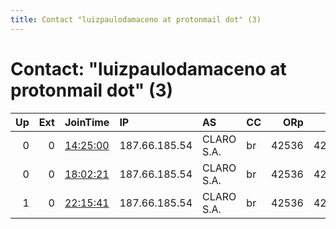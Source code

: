 ```yaml
---
title: Contact "luizpaulodamaceno at protonmail dot" (3)
---
```


# Contact: "luizpaulodamaceno at protonmail dot" (3)

|   Up |   Ext | JoinTime                                                                                            | IP            | AS         | CC   |   ORp |   Dirp | OS    | Version   | Nickname   |   eFamMembers |
|-----:|------:|:----------------------------------------------------------------------------------------------------|:--------------|:-----------|:-----|------:|-------:|:------|:----------|:-----------|--------------:|
|    0 |     0 | [14:25:00](https://metrics.torproject.org/rs.html#details/2A69D93B9BF9197B73F9966BADE80C83824D78DE) | 187.66.185.54 | CLARO S.A. | br   | 42536 |  42566 | Linux | 0.4.2.7   | SancaTor   |             1 |
|    0 |     0 | [18:02:21](https://metrics.torproject.org/rs.html#details/FE73B79653852D53011A08AE9225430CA361BB86) | 187.66.185.54 | CLARO S.A. | br   | 42536 |  42566 | Linux | 0.4.2.7   | SancaTor   |             1 |
|    1 |     0 | [22:15:41](https://metrics.torproject.org/rs.html#details/E87996E82392C26F20913AAF90552701E43663B8) | 187.66.185.54 | CLARO S.A. | br   | 42536 |  42566 | Linux | 0.4.2.7   | SancaTor   |             1 |

